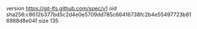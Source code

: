 version https://git-lfs.github.com/spec/v1
oid sha256:c8612b377bd5c2d4e0e5709dd785c66416738fc2b4e55497723b816988d8e04f
size 135
